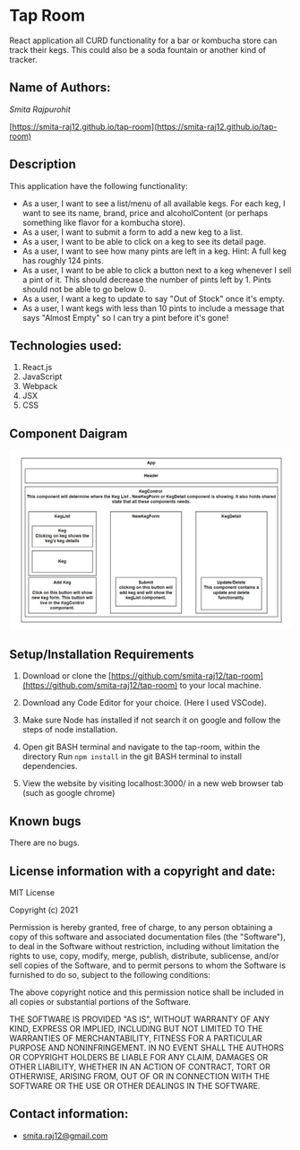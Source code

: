 # Tap Room

   React application all CURD functionality for a bar or kombucha store can track their kegs. This could also be a soda fountain or another kind of tracker.

## Name of Authors:

  _Smita Rajpurohit_
  
[https://smita-raj12.github.io/tap-room](https://smita-raj12.github.io/tap-room)
## Description

This application have the following functionality:

* As a user, I want to see a list/menu of all available kegs. For each keg, I want to see its name, brand, price and alcoholContent (or perhaps something like flavor for a kombucha store).
* As a user, I want to submit a form to add a new keg to a list.
* As a user, I want to be able to click on a keg to see its detail page.
* As a user, I want to see how many pints are left in a keg. Hint: A full keg has roughly 124 pints.
* As a user, I want to be able to click a button next to a keg whenever I sell a pint of it. This should decrease the number of pints left by 1. Pints should not be able to go below 0.
* As a user, I want a keg to update to say "Out of Stock" once it's empty.
* As a user, I want kegs with less than 10 pints to include a message that says "Almost Empty" so I can try a pint before it's gone!

## Technologies used:

1. React.js
2. JavaScript
3. Webpack
4. JSX
5. CSS

## Component Daigram

![alt text](Screenshot.png) 


## Setup/Installation Requirements

1. Download or clone the [https://github.com/smita-raj12/tap-room](https://github.com/smita-raj12/tap-room) to your local machine.

2. Download any Code Editor for your choice. (Here I used VSCode).

3. Make sure Node has installed if not search it on google and follow the steps of node installation. 

4. Open git BASH terminal and navigate to the tap-room, within the directory
Run `npm install` in the git BASH terminal to install dependencies. 


5. View the website by visiting localhost:3000/ in a new web browser tab (such as google chrome)


## Known bugs

There are no bugs. 

## License information with a copyright and date:

MIT License

Copyright (c) 2021 

Permission is hereby granted, free of charge, to any person obtaining a copy of this software and associated documentation files (the "Software"), to deal in the Software without restriction, including without limitation the rights to use, copy, modify, merge, publish, distribute, sublicense, and/or sell copies of the Software, and to permit persons to whom the Software is furnished to do so, subject to the following conditions:

The above copyright notice and this permission notice shall be included in all copies or substantial portions of the Software.

THE SOFTWARE IS PROVIDED "AS IS", WITHOUT WARRANTY OF ANY KIND, EXPRESS OR IMPLIED, INCLUDING BUT NOT LIMITED TO THE WARRANTIES OF MERCHANTABILITY, FITNESS FOR A PARTICULAR PURPOSE AND NONINFRINGEMENT. IN NO EVENT SHALL THE AUTHORS OR COPYRIGHT HOLDERS BE LIABLE FOR ANY CLAIM, DAMAGES OR OTHER LIABILITY, WHETHER IN AN ACTION OF CONTRACT, TORT OR OTHERWISE, ARISING FROM, OUT OF OR IN CONNECTION WITH THE SOFTWARE OR THE USE OR OTHER DEALINGS IN THE SOFTWARE.

## Contact information:
   
* smita.raj12@gmail.com



